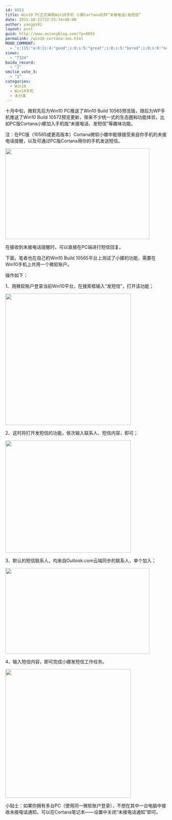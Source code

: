 ```yaml
---
id: 8053
title: Win10 PC正式串联Win10手机 小娜Cortana玩转“未接电话/发短信”
date: 2015-10-21T22:55:34+08:00
author: yangyx91
layout: post
guid: http://www.axiangblog.com/?p=8053
permalink: /win10-cortana-sms.html
MOOD_COMMENT:
  - 's:115:"a:6:{s:4:"good";i:0;s:5:"great";i:0;s:5:"bored";i:0;s:8:"nonsense";i:0;s:13:"notunderstand";i:0;s:7:"passing";i:0;}";'
views:
  - "7124"
baidu_record:
  - "1"
smilie_vote_3:
  - "1"
categories:
  - Win10
  - Win10手机
  - 未分类
---
```

十月中旬，微软先后为Win10 PC推送了Win10 Build 10565预览版，随后为WP手机推送了Win10 Build 10572预览更新，带来不少统一式的生态圈和功能体验，比如PC版Cortana小娜加入手机版“未接电话、发短信”等趣味功能。

注：在PC版（10565或更高版本）Cortana微软小娜中能够接受来自你手机的未接电话提醒，以及可通过PC版Cortana用你的手机发送短信。<!--more-->

<img loading="lazy" class="alignnone" src="http://www.axiangblog.com/wp-content/uploads/2015/10/2015102114462213.jpg" alt="" width="450" height="284" /> 

在接收到未接电话提醒时，可以直接在PC端进行短信回复。

下面，笔者也在自己的Win10 Build 10565平台上测试了小娜的功能，需要在Win10手机上共用一个微软账户。

操作如下：

1、用微软账户登录当前Win10平台，在搜索框输入“发短信”，打开该功能；

<img loading="lazy" class="alignnone" src="http://www.axiangblog.com/wp-content/uploads/2015/10/2015102114462542.jpg" alt="" width="392" height="411" /> 

2、这时将打开发短信的功能，依次输入联系人、短信内容，即可；

<img loading="lazy" class="alignnone" src="http://www.axiangblog.com/wp-content/uploads/2015/10/2015102114462670.jpg" alt="" width="392" height="351" /> 

3、默认的短信联系人，均来自Outlook.com云端同步的联系人，单个加入；

<img loading="lazy" class="alignnone" src="http://www.axiangblog.com/wp-content/uploads/2015/10/2015102114462788.jpg" alt="" width="450" height="268" /> 

4、输入短信内容，即可完成小娜发短信工作任务。

<img loading="lazy" class="alignnone" src="http://www.axiangblog.com/wp-content/uploads/2015/10/2015102114462886.jpg" alt="" width="392" height="402" /> 

小贴士：如果你拥有多台PC（使用同一微软账户登录），不想在其中一台电脑中接收未接电话通知，可以在Cortana笔记本——设置中关闭“未接电话通知”即可。